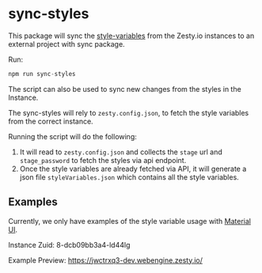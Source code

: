 # sync-styles
This package will sync the [style-variables](https://zesty.org/services/manager-ui/settings/less-variables#what-are-style-variables) from the Zesty.io instances to an external project with sync package.

Run:

```javascript
npm run sync-styles
```

The script can also be used to sync new changes from the styles in the Instance. 

The sync-styles will rely to `zesty.config.json`, to fetch the style variables from the correct instance.

Running the script will do the following:

1. It will read to `zesty.config.json` and collects the `stage` url and `stage_password` to fetch the styles via api endpoint.
2. Once the style variables are already fetched via API, it will generate a json file `styleVariables.json` which contains all the style variables.

## Examples

Currently, we only have examples of the style variable usage with [Material UI](https://github.com/zesty-io/example-mui-styles).


Instance Zuid: 8-dcb09bb3a4-ld44lg

Example Preview: https://jwctrxq3-dev.webengine.zesty.io/
